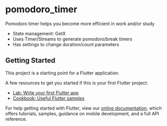 # pomodoro_timer

Pomodoro timer helps you become more efficient in work and/or study
* State management: GetX
* Uses Timer/Streams to generate pomodoro/break timers
* Has settings to change duration/count parameters

## Getting Started

This project is a starting point for a Flutter application.

A few resources to get you started if this is your first Flutter project:

- [Lab: Write your first Flutter app](https://flutter.dev/docs/get-started/codelab)
- [Cookbook: Useful Flutter samples](https://flutter.dev/docs/cookbook)

For help getting started with Flutter, view our
[online documentation](https://flutter.dev/docs), which offers tutorials,
samples, guidance on mobile development, and a full API reference.
